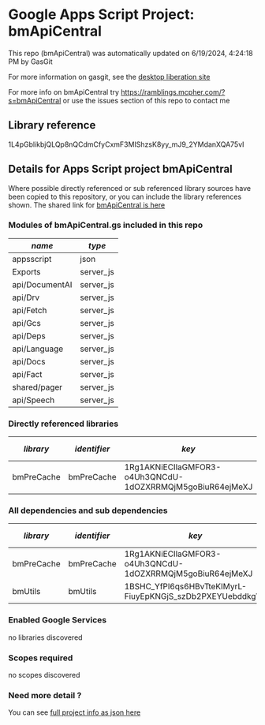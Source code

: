 # Google Apps Script Project: bmApiCentral
This repo (bmApiCentral) was automatically updated on 6/19/2024, 4:24:18 PM by GasGit

For more information on gasgit, see the [desktop liberation site](https://ramblings.mcpher.com/drive-sdk-and-github/migrategasgit/ "desktop liberation")

For more info on bmApiCentral try https://ramblings.mcpher.com/?s=bmApiCentral or use the issues section of this repo to contact me
## Library reference
1L4pGblikbjQLQp8nQCdmCfyCxmF3MIShzsK8yy_mJ9_2YMdanXQA75vI


## Details for Apps Script project bmApiCentral
Where possible directly referenced or sub referenced library sources have been copied to this repository, or you can include the library references shown. 
The shared link for [bmApiCentral is here](https://script.google.com/d/1L4pGblikbjQLQp8nQCdmCfyCxmF3MIShzsK8yy_mJ9_2YMdanXQA75vI/edit?usp=sharing "open in the GAS IDE")

### Modules of bmApiCentral.gs included in this repo
*name*|*type*
--- | --- 
appsscript| json
Exports| server_js
api/DocumentAI| server_js
api/Drv| server_js
api/Fetch| server_js
api/Gcs| server_js
api/Deps| server_js
api/Language| server_js
api/Docs| server_js
api/Fact| server_js
shared/pager| server_js
api/Speech| server_js
### Directly referenced libraries
*library*|*identifier*|*key*|*version*|*dev mode*|*source*|
--- | --- | --- | --- | --- | --- 
bmPreCache| bmPreCache|1Rg1AKNiECIlaGMFOR3-o4Uh3QNCdU-1dOZXRRMQjM5goBiuR64ejMeXJ|10|no|[here](libraries/bmPreCache "library source")
### All dependencies and sub dependencies
*library*|*identifier*|*key*|*version*|*dev mode*|*source*|
--- | --- | --- | --- | --- | --- 
bmPreCache| bmPreCache|1Rg1AKNiECIlaGMFOR3-o4Uh3QNCdU-1dOZXRRMQjM5goBiuR64ejMeXJ|10|no|[here](libraries/bmPreCache "library source")
bmUtils| bmUtils|1BSHC_YfPl6qs6HBvTteKIMyrL-FiuyEpKNGjS_szDb2PXEYUebddkgVR|2|no|[here](libraries/bmUtils "library source")
### Enabled Google Services
no libraries discovered
### Scopes required
no scopes discovered
### Need more detail ?
You can see [full project info as json here](info.json)
